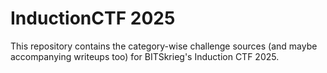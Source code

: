# InductionCTF 2025

This repository contains the category-wise challenge sources (and maybe accompanying writeups too) for BITSkrieg's Induction CTF 2025. 

